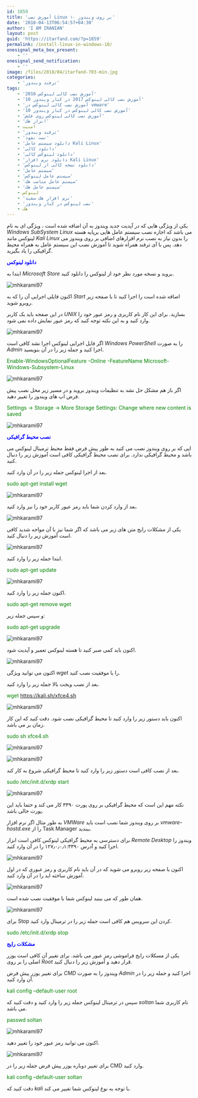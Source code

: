 ```yaml
---
id: 1859
title: 'آموزش نصب Linux بر روی ویندوز ۱۰'
date: '2018-04-13T06:54:57+04:30'
author: 'I AM IRANIAN'
layout: post
guid: 'https://itarfand.com/?p=1859'
permalink: /install-linux-in-windows-10/
onesignal_meta_box_present:
    - ''
onesignal_send_notification:
    - ''
image: /files/2018/04/itarfand-703-min.jpg
categories:
    - 'ترفند ویندوز'
tags:
    - 'آموزش نصب کالی لینوکس 2016'
    - 'آموزش نصب کالی لینوکس 2017 در کنار ویندوز 10'
    - 'آموزش نصب کالی لینوکس در vmware'
    - 'آموزش نصب کالی لینوکس در کنار ویندوز 10'
    - 'آموزش نصب کالی لینوکس روی فلش'
    - 'ابزار هک'
    - امنیت
    - 'ترفند ویندوز'
    - 'تست نفوذ'
    - 'دانلود سیستم عامل Kali Linux'
    - 'دانلود کالی'
    - 'دانلود لینوکس کالی'
    - 'دانلود نرم افزار Kali Linux'
    - 'دانلود نسخه کالی از لینوکس'
    - 'سیستم عامل'
    - 'سیستم عامل لینوکس'
    - 'سیستم عامل مناسب هک'
    - 'سیستم عامل هک'
    - لینوکس
    - 'نرم افزار هک سفید'
    - 'نصب لینوکس در کنار ویندوز'
    - هک
---
```


یکی از ویژگی هایی که در آپدیت جدید ویندوز به آن اضافه شده است ، ویژگی ای به نام *Windows SubSystem Linux* می باشد که اجازه نصب سیستم عامل هایی برپایه هسته لینوکس مانند *Kali Linux* را بدون نیاز به نصب نرم افزارهای اضافی بر روی ویندوز می دهد. پس با آی ترفند همراه شوید تا آموزش نصب این سیستم عامل به همراه محیط گرافیکی را یاد بگیرید.

<span style="color: #0000ff;">**دانلود لینوکس**</span>

ابتدا به *Microsoft Store* بروید و نسخه مورد نظر خود از لینوکس را دانلود کنید.

![mhkarami97](/files/2018/04/itarfand-684-min.jpg)

اکنون فایلی اجرایی آن را که به *Start* اضافه شده است را اجرا کنید تا با صفحه زیر روبرو شوید.

در این صفحه باید یک کاربر *UNIX* بسازید. برای این کار نام کاربری و رمز عبور خود را وارد کنید و به این نکته توجه کنید که رمز عبور نمایش داده نمی شود.

![mhkarami97](/files/2018/04/itarfand-685-min.jpg)

اگر فایل اجرایی لینوکس اجرا نشد کافی است *Windows PowerShell* را به صورت *Admin* اجرا کنید و جمله زیر را در آن بنویسید.

<span style="color: #008000;">Enable-WindowsOptionalFeature -Online -FeatureName Microsoft-Windows-Subsystem-Linux</span>

![mhkarami97](/files/2018/04/itarfand-687-min.jpg)

اگر باز هم مشکل حل نشد به تنظیمات ویندوز بروید و در مسیر زیر محل نصب پیش فرض اپ های ویندوز را تغییر دهید.

<span style="color: #008000;"> Settings -&gt; Storage -&gt; More Storage Settings: Change where new content is saved</span>

![mhkarami97](/files/2018/04/itarfand-688-min.jpg)

<span style="color: #0000ff;">**نصب محیط گرافیکی**</span>

اپی که بر روی ویندوز نصب می کنید به طور پیش فرض فقط محیط ترمینال لینوکس می باشد و محیط گرافیکی ندارد. برای نصب محیط گرافیکی کافی است آموزش زیر را دنبال کنید.

بعد از اجرا لینوکس جمله زیر را در آن وارد کنید.

<span style="color: #008000;">sudo apt-get install wget</span>

![mhkarami97](/files/2018/04/itarfand-686-min.jpg)

بعد از وارد کردن شما باید رمز عبور کاربر خود را نیز وارد کنید.

![mhkarami97](/files/2018/04/itarfand-691-min.jpg)

یکی از مشکلات رایج متن های زیر می باشد که اگر شما نیز با آن مواجه شدید کافی است آموزش زیر را دنبال کنید.

![mhkarami97](/files/2018/04/itarfand-692-min.jpg)

ابتدا جمله زیر را وارد کنید.

<span style="color: #008000;">sudo apt-get update</span>

![mhkarami97](/files/2018/04/itarfand-693-min.jpg)

اکنون جمله زیر را وارد کنید.

<span style="color: #008000;">sudo apt-get remove wget</span>

و سپس جمله زیر:

<span style="color: #008000;">sudo apt-get upgrade</span>

![mhkarami97](/files/2018/04/itarfand-694-min.jpg)

اکنون باید کمی صبر کنید تا هسته لینوکس تعمیر و آپدیت شود.

![mhkarami97](/files/2018/04/itarfand-695-min.jpg)

اکنون می توانید ویژگی *wget* را با موفقیت نصب کنید.

بعد از نصب ویجت بالا جمله زیر را وارد کنید.

<span style="color: #008000;">wget https://kali.sh/xfce4.sh</span>

![mhkarami97](/files/2018/04/itarfand-696-min.jpg)

اکنون باید دستور زیر را وارد کنید تا محیط گرافیکی نصب شود. دقت کنید که این کار زمان بر می باشد.

<span style="color: #008000;">sudo sh xfce4.sh</span>

![mhkarami97](/files/2018/04/itarfand-697-min.jpg)

![mhkarami97](/files/2018/04/itarfand-698-min.jpg)

بعد از نصب کافی است دستور زیر را وارد کنید تا محیط گرافیکی شروع به کار کند.

<span style="color: #008000;">sudo /etc/init.d/xrdp start</span>

![mhkarami97](/files/2018/04/itarfand-699-min.jpg)

نکته مهم این است که محیط گرافیکی بر روی پورت ۳۳۹۰ کار می کند و حتما باید این پورت خالی باشد.

به طور مثال اگر نرم افزار *VMWare* بر روی ویندوز شما نصب است باید *vmware-hostd.exe* را از Task Manager ببندید.

برای دسترسی به محیط گرافیکی لینوکس کافی است ابزار *Remote Desktop* ویندوز را اجرا کنید و آدرس ۱۲۷٫۰٫۰٫۱:۳۳۹۰ را در آن وارد کنید.

![mhkarami97](/files/2018/04/itarfand-700-min.jpg)

اکنون با صفحه زیر روبرو می شوید که در آن باید نام کاربری و رمز عبوری که در اول آموزش ساخته اید را در آن وارد کنید.

![mhkarami97](/files/2018/04/itarfand-701-min.jpg)

همان طور که می بینید لینوکس شما با موفقیت نصب شده است.

![mhkarami97](/files/2018/04/itarfand-702-min.jpg)

برای Stop کردن این سرویس هم کافی است جمله زیر را در ترمینال وارد کنید.

<span style="color: #008000;">sudo /etc/init.d/xrdp stop</span>

<span style="color: #0000ff;">**مشکلات رایج**</span>

یکی از مسکلات رایج فراموشی رمز عبور می باشد. برای تغییر آن کافی است یوزر اصلی را بر روی *Root* قرار دهید و آموزش زیر را دنبال کنید.

برای تغییر یوزر پیش فرض *CMD* ویندوز را به صورت *Admin* اجرا کنید و جمله زیر را در آن وارد کنید.

<span style="color: #008000;">kali config –default-user root</span>

سپس در ترمینال لینوکس جمله زیر را وارد کنید و دقت کنید که *soltan* نام کاربری شما می باشد.

<span style="color: #008000;">passwd soltan</span>

![mhkarami97](/files/2018/04/itarfand-689-min.jpg)

اکنون می توانید رمز عبور خود را تغییر دهید.

![mhkarami97](/files/2018/04/itarfand-690-min.jpg)

برای تغییر دوباره یوزر پیش فرض جمله زیر را در CMD وارد کنید.

<span style="color: #008000;">kali config –default-user soltan</span>

دقت کنید که *kali* با توجه به نوع لینوکس شما تغییر می کند.